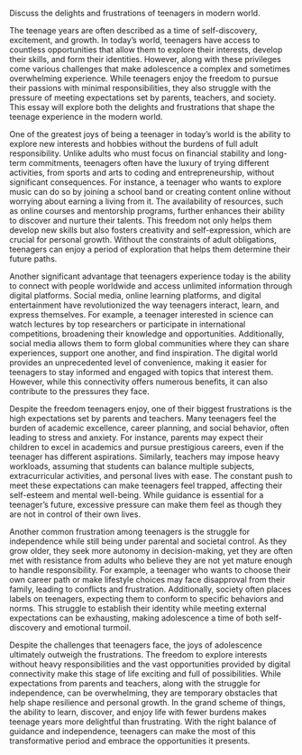 Discuss the delights and frustrations of teenagers in modern world. 

The teenage years are often described as a time of self-discovery, excitement, and growth. In today’s world, teenagers have access to countless opportunities that allow them to explore their interests, develop their skills, and form their identities. However, along with these privileges come various challenges that make adolescence a complex and sometimes overwhelming experience. While teenagers enjoy the freedom to pursue their passions with minimal responsibilities, they also struggle with the pressure of meeting expectations set by parents, teachers, and society. This essay will explore both the delights and frustrations that shape the teenage experience in the modern world.

One of the greatest joys of being a teenager in today’s world is the ability to explore new interests and hobbies without the burdens of full adult responsibility. Unlike adults who must focus on financial stability and long-term commitments, teenagers often have the luxury of trying different activities, from sports and arts to coding and entrepreneurship, without significant consequences. For instance, a teenager who wants to explore music can do so by joining a school band or creating content online without worrying about earning a living from it. The availability of resources, such as online courses and mentorship programs, further enhances their ability to discover and nurture their talents. This freedom not only helps them develop new skills but also fosters creativity and self-expression, which are crucial for personal growth. Without the constraints of adult obligations, teenagers can enjoy a period of exploration that helps them determine their future paths.

Another significant advantage that teenagers experience today is the ability to connect with people worldwide and access unlimited information through digital platforms. Social media, online learning platforms, and digital entertainment have revolutionized the way teenagers interact, learn, and express themselves. For example, a teenager interested in science can watch lectures by top researchers or participate in international competitions, broadening their knowledge and opportunities. Additionally, social media allows them to form global communities where they can share experiences, support one another, and find inspiration. The digital world provides an unprecedented level of convenience, making it easier for teenagers to stay informed and engaged with topics that interest them. However, while this connectivity offers numerous benefits, it can also contribute to the pressures they face.

Despite the freedom teenagers enjoy, one of their biggest frustrations is the high expectations set by parents and teachers. Many teenagers feel the burden of academic excellence, career planning, and social behavior, often leading to stress and anxiety. For instance, parents may expect their children to excel in academics and pursue prestigious careers, even if the teenager has different aspirations. Similarly, teachers may impose heavy workloads, assuming that students can balance multiple subjects, extracurricular activities, and personal lives with ease. The constant push to meet these expectations can make teenagers feel trapped, affecting their self-esteem and mental well-being. While guidance is essential for a teenager’s future, excessive pressure can make them feel as though they are not in control of their own lives.

Another common frustration among teenagers is the struggle for independence while still being under parental and societal control. As they grow older, they seek more autonomy in decision-making, yet they are often met with resistance from adults who believe they are not yet mature enough to handle responsibility. For example, a teenager who wants to choose their own career path or make lifestyle choices may face disapproval from their family, leading to conflicts and frustration. Additionally, society often places labels on teenagers, expecting them to conform to specific behaviors and norms. This struggle to establish their identity while meeting external expectations can be exhausting, making adolescence a time of both self-discovery and emotional turmoil.

Despite the challenges that teenagers face, the joys of adolescence ultimately outweigh the frustrations. The freedom to explore interests without heavy responsibilities and the vast opportunities provided by digital connectivity make this stage of life exciting and full of possibilities. While expectations from parents and teachers, along with the struggle for independence, can be overwhelming, they are temporary obstacles that help shape resilience and personal growth. In the grand scheme of things, the ability to learn, discover, and enjoy life with fewer burdens makes teenage years more delightful than frustrating. With the right balance of guidance and independence, teenagers can make the most of this transformative period and embrace the opportunities it presents.

